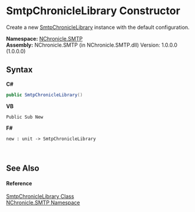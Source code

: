 # SmtpChronicleLibrary Constructor 
 

Create a new <a href="T_NChronicle_SMTP_SmtpChronicleLibrary.md">SmtpChronicleLibrary</a> instance with the default configuration.

**Namespace:**&nbsp;<a href="N_NChronicle_SMTP.md">NChronicle.SMTP</a><br />**Assembly:**&nbsp;NChronicle.SMTP (in NChronicle.SMTP.dll) Version: 1.0.0.0 (1.0.0.0)

## Syntax

**C#**<br />
``` C#
public SmtpChronicleLibrary()
```

**VB**<br />
``` VB
Public Sub New
```

**F#**<br />
``` F#
new : unit -> SmtpChronicleLibrary
```

<br />

## See Also


#### Reference
<a href="T_NChronicle_SMTP_SmtpChronicleLibrary.md">SmtpChronicleLibrary Class</a><br /><a href="N_NChronicle_SMTP.md">NChronicle.SMTP Namespace</a><br />

